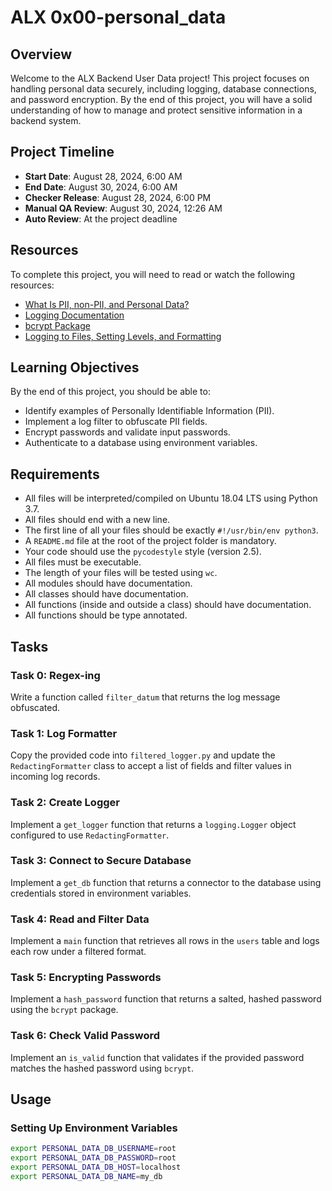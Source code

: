 # ALX 0x00-personal_data

## Overview

Welcome to the ALX Backend User Data project! This project focuses on handling personal data securely, including logging, database connections, and password encryption. By the end of this project, you will have a solid understanding of how to manage and protect sensitive information in a backend system.

## Project Timeline

- **Start Date**: August 28, 2024, 6:00 AM
- **End Date**: August 30, 2024, 6:00 AM
- **Checker Release**: August 28, 2024, 6:00 PM
- **Manual QA Review**: August 30, 2024, 12:26 AM
- **Auto Review**: At the project deadline

## Resources

To complete this project, you will need to read or watch the following resources:

- [What Is PII, non-PII, and Personal Data?](#)
- [Logging Documentation](#)
- [bcrypt Package](#)
- [Logging to Files, Setting Levels, and Formatting](#)

## Learning Objectives

By the end of this project, you should be able to:

- Identify examples of Personally Identifiable Information (PII).
- Implement a log filter to obfuscate PII fields.
- Encrypt passwords and validate input passwords.
- Authenticate to a database using environment variables.

## Requirements

- All files will be interpreted/compiled on Ubuntu 18.04 LTS using Python 3.7.
- All files should end with a new line.
- The first line of all your files should be exactly `#!/usr/bin/env python3`.
- A `README.md` file at the root of the project folder is mandatory.
- Your code should use the `pycodestyle` style (version 2.5).
- All files must be executable.
- The length of your files will be tested using `wc`.
- All modules should have documentation.
- All classes should have documentation.
- All functions (inside and outside a class) should have documentation.
- All functions should be type annotated.

## Tasks

### Task 0: Regex-ing

Write a function called `filter_datum` that returns the log message obfuscated.

### Task 1: Log Formatter

Copy the provided code into `filtered_logger.py` and update the `RedactingFormatter` class to accept a list of fields and filter values in incoming log records.

### Task 2: Create Logger

Implement a `get_logger` function that returns a `logging.Logger` object configured to use `RedactingFormatter`.

### Task 3: Connect to Secure Database

Implement a `get_db` function that returns a connector to the database using credentials stored in environment variables.

### Task 4: Read and Filter Data

Implement a `main` function that retrieves all rows in the `users` table and logs each row under a filtered format.

### Task 5: Encrypting Passwords

Implement a `hash_password` function that returns a salted, hashed password using the `bcrypt` package.

### Task 6: Check Valid Password

Implement an `is_valid` function that validates if the provided password matches the hashed password using `bcrypt`.

## Usage

### Setting Up Environment Variables

```bash
export PERSONAL_DATA_DB_USERNAME=root
export PERSONAL_DATA_DB_PASSWORD=root
export PERSONAL_DATA_DB_HOST=localhost
export PERSONAL_DATA_DB_NAME=my_db
